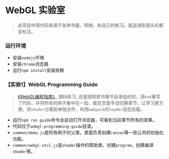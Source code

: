 # WebGL 实验室
> 此项目中得代码来源于各种书籍，网络，和自己的练习。能追溯到源头的都会标注。

### 运行环境
* 安装`nodejs`环境
* 安装`chrome`浏览器
* 运行`npm install`安装依赖

### 【实验1】WebGL Programming Guide
> [《WebGL编程指南》](https://book.douban.com/subject/25909351/) 源码练习, 还是按照原书章节目录组织的，用`es6`重写了代码，并将所有的例子集中在一起，能在页面手动切换章节，让学习更方便。将`shader`分离到单独文件，利用`webpack`的`loader`动态加载。
* 运行`npm run guide`命令会自动打开浏览器，可看到当前章节所有的效果。
* 代码位于`webgl-programming-guide`目录。
* `common/demo.js`是所有例子的父类，里面负责创建`canvas`等一些公共的初始化功能。
* `common/webgl-util.js`是`shader`操作的帮助类，创建`program`，创建编译`shader`等。
